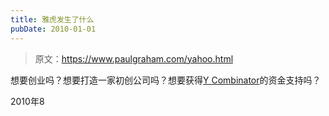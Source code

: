 ```yaml
---
title: 雅虎发生了什么
pubDate: 2010-01-01
---
```


> 原文：https://www.paulgraham.com/yahoo.html 

            
想要创业吗？想要打造一家初创公司吗？想要获得[Y Combinator](http://ycombinator.com/apply.html)的资金支持吗？

2010年8